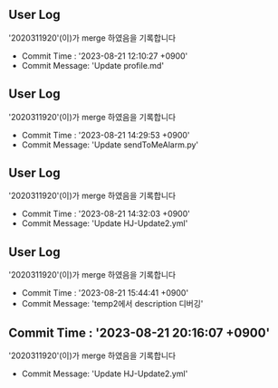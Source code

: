 



## User Log
'2020311920'(이)가 merge 하였음을 기록합니다
- Commit Time : '2023-08-21 12:10:27 +0900'
- Commit Message: 'Update profile.md'



## User Log
'2020311920'(이)가 merge 하였음을 기록합니다
- Commit Time : '2023-08-21 14:29:53 +0900'
- Commit Message: 'Update sendToMeAlarm.py'



## User Log
'2020311920'(이)가 merge 하였음을 기록합니다
- Commit Time : '2023-08-21 14:32:03 +0900'
- Commit Message: 'Update HJ-Update2.yml'



## User Log
'2020311920'(이)가 merge 하였음을 기록합니다
- Commit Time : '2023-08-21 15:44:41 +0900'
- Commit Message: 'temp2에서 description 디버깅'



## Commit Time : '2023-08-21 20:16:07 +0900'
'2020311920'(이)가 merge 하였음을 기록합니다
- Commit Message: 'Update HJ-Update2.yml'



